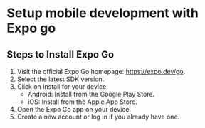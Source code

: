 # Setup mobile development with Expo go

## Steps to Install Expo Go
1. Visit the official Expo Go homepage: https://expo.dev/go.
2. Select the latest SDK version.
3. Click on Install for your device:
    - Android: Install from the Google Play Store.
    - iOS: Install from the Apple App Store.
4. Open the Expo Go app on your device.
5. Create a new account or log in if you already have one.